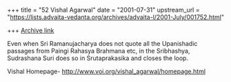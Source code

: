 +++
title = "52 Vishal Agarwal"
date = "2001-07-31"
upstream_url = "https://lists.advaita-vedanta.org/archives/advaita-l/2001-July/001752.html"

+++
[Archive link](https://lists.advaita-vedanta.org/archives/advaita-l/2001-July/001752.html)

Even when Sri Ramanujacharya does not quote all the Upanishadic passages
from Paingi Rahasya Brahmana etc, in the Sribhashya, Sudrashana Suri does so
in Srutaprakasika and closes the loop.

Vishal
Homepage- http://www.voi.org/vishal_agarwal/homepage.html

